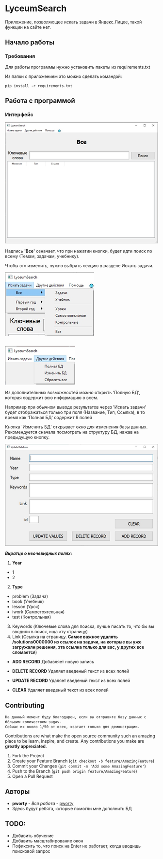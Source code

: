 # LyceumSearch

Приложение, позволяющее искать задачи в Яндекс.Лицее, такой функции на сайте нет.

## Начало работы

### Требования

Для работы программы нужно установить пакеты из requirements.txt

Из папки с приложением это можно сделать командой:

```
pip install -r requirements.txt
```

## Работа с программой

### Интерфейс

![Интерфейс](tutorial_images/tutorial_0.jpg)

Надпись **'Все'** означает, что при нажатии кнопки, будет идти поиск по всему (Темам, задачам, учебнику).

Чтобы это изменить, нужно выбрать секцию в разделе Искать задачи.

![Искать задачи](tutorial_images/tutorial_1.jpg)

##

![Другие действия](tutorial_images/tutorial_2.jpg)

Из дополнительных возможностей можно открыть 'Полную БД', которая содержит всю информацию о всем.

Например при обычном выводе результатов через 'Искать задачи' будет отображаться только три поля (Название, Тип, Ссылка), в то время как 'Полная БД' содержит 6 полей

Кнопка 'Изменить БД' открывает окно для изменения базы данных. Рекомендуется сначала посмотреть на структуру БД, нажав на предыдущую кнопку.

![Изменение БД](tutorial_images/tutorial_3.jpg)

**_Вкратце о неочевидных полях:_**
1. **Year**
  - 1 
  - 2
2. **Type**
  - problem (Задача)
  - book (Учебник)
  - lesson (Урок)
  - iwork (Самостоятельная)
  - test (Контрольная)
3. Keywords (Ключевые слова для поиска, лучше писать то, что бы вы вводили в поиск, ища эту страницу)
4. Link (Ссылка на страницу. **Самое важное удалять /solutions0000000 из ссылок на задачи, на которые вы уже загружали решения, эта ссылка только для вас, у других все сломается**)

- **ADD RECORD**
Добавляет новую запись

- **DELETE RECORD**
Удаляет введеный текст из всех полей

- **UPDATE RECORD**
Удаляет введеный текст из всех полей

- **CLEAR**
Удаляет введеный текст из всех полей

<!-- CONTRIBUTING -->
## Contributing

```
На данный момент буду благодарен, если вы отправите базу данных с бóльшим количеством задач.
Сейчас их около 1/50 от всех, хватает только для демонстрации.
```

Contributions are what make the open source community such an amazing place to be learn, inspire, and create. Any contributions you make are **greatly appreciated**.

1. Fork the Project
2. Create your Feature Branch (`git checkout -b feature/AmazingFeature`)
3. Commit your Changes (`git commit -m 'Add some AmazingFeature'`)
4. Push to the Branch (`git push origin feature/AmazingFeature`)
5. Open a Pull Request

## Авторы

* **pworty** - *Вся работа* - [pworty](https://github.com/pworty)
* Здесь будут ребята, которые помогли мне дополнить БД

## TODO:
* Добавить обучение
* Добавить масштабирование окон
* Пофиксить то, что поиск на Enter не работает, когда вводишь поисковой запрос
